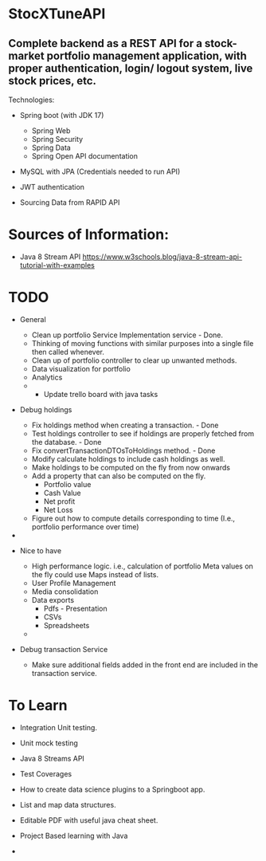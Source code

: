 # StocXTuneAPI
## Complete backend as a REST API for a stock-market portfolio management application, with proper authentication, login/ logout system, live stock prices, etc.

Technologies:

- Spring boot (with JDK 17)
    - Spring Web
    - Spring Security
    - Spring Data
    - Spring Open API documentation
- MySQL with JPA (Credentials needed to run API)
- JWT authentication

- Sourcing Data from RAPID API

# Sources of Information: 
- Java 8 Stream API https://www.w3schools.blog/java-8-stream-api-tutorial-with-examples

# TODO 
- General 
  - Clean up portfolio Service Implementation service - Done.
  - Thinking of moving functions with similar purposes into a single file then called whenever.
  - Clean up of portfolio controller to clear up unwanted methods. 
  - Data visualization for portfolio 
  - Analytics
  - - Update trello board with java tasks
- Debug holdings
  - Fix holdings method when creating a transaction. - Done 
  - Test holdings controller to see if holdings are properly fetched from the database. - Done 
  - Fix convertTransactionDTOsToHoldings method. - Done
  - Modify calculate holdings to include cash holdings as well. 
  - Make holdings to be computed on the fly from now onwards
  - Add a property that can also be computed on the fly. 
    - Portfolio value 
    - Cash Value
    - Net profit
    - Net Loss
  - Figure out how to compute details corresponding to time (I.e., portfolio performance over time)
- 

- Nice to have
  - High performance logic. i.e., calculation of portfolio Meta values on the fly could use Maps instead of lists. 
  - User Profile Management 
  - Media consolidation
  - Data exports
    - Pdfs - Presentation
    - CSVs 
    - Spreadsheets
  - 

- Debug transaction Service 
  - Make sure additional fields added in the front end are included in the transaction service. 


# To Learn 
- Integration Unit testing. 
- Unit mock testing 
- Java 8 Streams API
- Test Coverages
- How to create data science plugins to a Springboot app. 
- List and map data structures.
- Editable PDF with useful java cheat sheet. 
- Project Based learning with Java

- 
